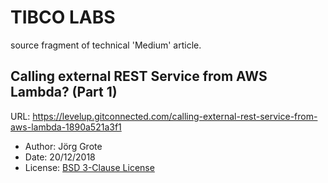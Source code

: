# TIBCO LABS
source fragment of technical 'Medium' article.

## Calling external REST Service from AWS Lambda? (Part 1)
URL: https://levelup.gitconnected.com/calling-external-rest-service-from-aws-lambda-1890a521a3f1

- Author: Jörg Grote
- Date: 20/12/2018
- License: [BSD 3-Clause License](LICENSE.md)
